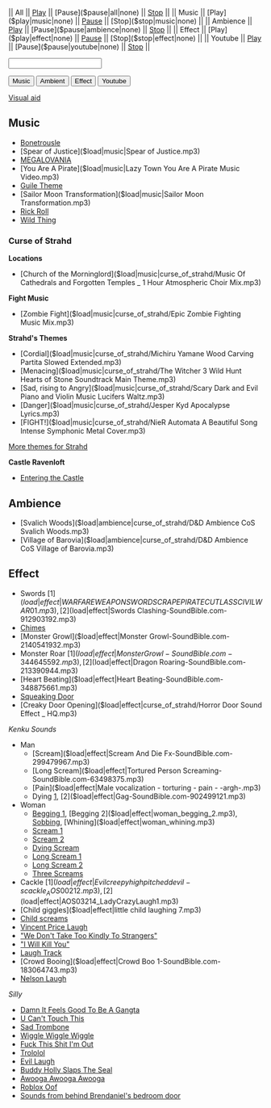 || All || [Play]($play|all|none) || [Pause]($pause|all|none) || [Stop]($stop|all|none) ||
|| Music || [Play]($play|music|none) || [Pause]($pause|music|none) || [Stop]($stop|music|none) ||
|| Ambience || [Play]($play|ambience|none) || [Pause]($pause|ambience|none) || [Stop]($stop|ambience|none) ||
|| Effect || [Play]($play|effect|none) || [Pause]($pause|effect|none) || [Stop]($stop|effect|none) ||
|| Youtube || [Play]($play|youtube|none) || [Pause]($pause|youtube|none) || [Stop]($stop|youtube|none) ||

<p><input type="text" id="custom_soundboard_url"><br>
 
<p><button id="custom_music_button">Music</button> 
<button id="custom_ambient_button">Ambient</button> 
<button id="custom_effect_button">Effect</button> 
<button id="custom_youtube_button">Youtube</button> 

[Visual aid](/dragon_heist/visual_aid)

## Music

* [Bonetrousle]($load|music|Bonetrousle.mp3)
* [Spear of Justice]($load|music|Spear of Justice.mp3)
* [MEGALOVANIA]($load|music|MEGALOVANIA.mp3)
* [You Are A Pirate]($load|music|Lazy Town You Are A Pirate Music Video.mp3)
* [Guile Theme]($load|music|guile_theme.mp3)
* [Sailor Moon Transformation]($load|music|Sailor Moon Transformation.mp3)
* [Rick Roll]($load|youtube|https://www.youtube.com/watch?v=oHg5SJYRHA0)
* [Wild Thing]($load|effect|https://www.youtube.com/watch?v=tFh0J8Ph18U)

### Curse of Strahd

**Locations**

* [Church of the Morninglord]($load|music|curse_of_strahd/Music Of Cathedrals and Forgotten Temples _ 1 Hour Atmospheric Choir Mix.mp3)

**Fight Music**

* [Zombie Fight]($load|music|curse_of_strahd/Epic Zombie Fighting Music Mix.mp3)

**Strahd's Themes**

* [Cordial]($load|music|curse_of_strahd/Michiru Yamane Wood Carving Partita Slowed Extended.mp3)
* [Menacing]($load|music|curse_of_strahd/The Witcher 3 Wild Hunt Hearts of Stone Soundtrack Main Theme.mp3)
* [Sad, rising to Angry]($load|music|curse_of_strahd/Scary Dark and Evil Piano and Violin Music Lucifers Waltz.mp3)
* [Danger]($load|music|curse_of_strahd/Jesper Kyd Apocalypse Lyrics.mp3)
* [FIGHT!]($load|music|curse_of_strahd/NieR Automata A Beautiful Song Intense Symphonic Metal Cover.mp3)

[More themes for Strahd](https://old.reddit.com/r/CurseofStrahd/comments/citol5/theme_songs_for_strahd/)

**Castle Ravenloft**

* [Entering the Castle]($load|youtube|https://www.youtube.com/watch?v=nVoFLM_BDgs)

## Ambience

* [Svalich Woods]($load|ambience|curse_of_strahd/D&D Ambience CoS Svalich Woods.mp3)
* [Village of Barovia]($load|ambience|curse_of_strahd/D&D Ambience CoS Village of Barovia.mp3)

## Effect

* Swords [1]($load|effect|WARFARE WEAPON SWORD SCRAPE PIRATE CUTLASS CIVIL WAR 01.mp3), [2]($load|effect|Swords Clashing-SoundBible.com-912903192.mp3)
* [Chimes]($load|effect|chimes.mp3)
* [Monster Growl]($load|effect|Monster Growl-SoundBible.com-2140541932.mp3)
* Monster Roar [1]($load|effect|Monster Growl-SoundBible.com-344645592.mp3), [2]($load|effect|Dragon Roaring-SoundBible.com-213390944.mp3)
* [Heart Beating]($load|effect|Heart Beating-SoundBible.com-348875661.mp3)
* [Squeaking Door]($load|effect|Sqeaking_door-Sarasprella-1653672487.mp3)
* [Creaky Door Opening]($load|effect|curse_of_strahd/Horror Door Sound Effect _ HQ.mp3)

*Kenku Sounds*

* Man
  * [Scream]($load|effect|Scream And Die Fx-SoundBible.com-299479967.mp3)
  * [Long Scream]($load|effect|Tortured Person Screaming-SoundBible.com-63498375.mp3)
  * [Pain]($load|effect|Male vocalization - torturing - pain - -argh-.mp3)
  * Dying [1]($load|effect|Dying-SoundBible.com-1255481835.mp3), [2]($load|effect|Gag-SoundBible.com-902499121.mp3)
* Woman
  * [Begging 1]($load|effect|woman_begging_1.mp3), [Begging 2]($load|effect|woman_begging_2.mp3), [Sobbing]($load|effect|woman_sobbing.mp3), [Whining]($load|effect|woman_whining.mp3)
  * [Scream 1]($load|effect|woman_scream_1.ogg)
  * [Scream 2]($load|effect|woman_scream_2.ogg)
  * [Dying Scream]($load|effect|woman_scream_dying.ogg)
  * [Long Scream 1]($load|effect|woman_scream_long_1.ogg)
  * [Long Scream 2]($load|effect|woman_scream_long_2.ogg)
  * [Three Screams]($load|effect|woman_three_screams.ogg)
* Cackle [1]($load|effect|Evil creepy high pitched devil-s cackle_AOS00212.mp3), [2]($load|effect|AOS03214_LadyCrazyLaugh1.mp3)
* [Child giggles]($load|effect|little child laughing 7.mp3)
* [Child screams]($load|effect|child_screams.mp3)
* [Vincent Price Laugh]($load|effect|vincent_price_laugh.mp3)
* ["We Don't Take Too Kindly To Strangers"]($load|effect|we_dont_take_too_kindly.mp3)
* ["I Will Kill You"]($load|effect|I_will_kill_you-Grandpa-13673816.mp3)
* [Laugh Track]($load|effect|laugh_track.mp3)
* [Crowd Booing]($load|effect|Crowd Boo 1-SoundBible.com-183064743.mp3)
* [Nelson Laugh]($load|effect|nelson_laugh.mp3)

*Silly*

* [Damn It Feels Good To Be A Gangta]($load|effect|damn-it-feels-good-to-be-a-gangsta.mp3)
* [U Can't Touch This]($load|effect|mc-hammer-u-cant-touch-this.mp3)
* [Sad Trombone]($load|effect|sadtrombone.mp3)
* [Wiggle Wiggle Wiggle]($load|effect|wiggle_wiggle_wiggle.mp3)
* [Fuck This Shit I'm Out]($load|effect|fuck-this-shit-im-out.mp3)
* [Trololol]($load|effect|trololol.mp3)
* [Evil Laugh]($load|effect|vincent_price_laugh.mp3)
* [Buddy Holly Slaps The Seal]($load|youtube|https://www.youtube.com/watch?v=KduJS8y48jc)
* [Awooga Awooga Awooga]($load|effect|awooga-awooga-awooga.mp3)
* [Roblox Oof]($load|effect|roblox-death-sound_1.mp3)
* [Sounds from behind Brendaniel's bedroom door]($load|youtube|https://www.youtube.com/watch?v=KLtLbiQBe8s)

<script type="module">
    import { init_links, init_soundboard } from "/js/common/visual_aid_backend.js";
    init_links();
    init_soundboard();
</script>
 
